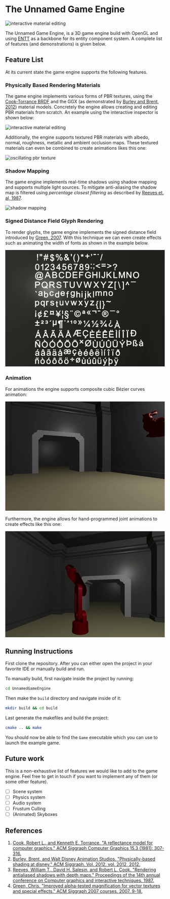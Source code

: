 # The Unnamed Game Engine
![interactive material editing](/docs/images/banner.gif)

The Unnamed Game Engine, is a 3D game engine build with OpenGL and using [ENTT](https://github.com/skypjack/entt) as a backbone for its entity component system. A complete list of features (and demonstrations) is given below.

## Feature List 
At its current state the game engine supports the following features. 

### Physically Based Rendering Materials
The game engine implements various forms of PBR textures, using the [Cook-Torrance BRDF](https://citeseerx.ist.psu.edu/document?repid=rep1&type=pdf&doi=06788323a219caa856a9f9f3e6f2df9084cc9eb5) and the GGX (as demonstrated by [Burley and Brent, 2012](https://media.disneyanimation.com/uploads/production/publication_asset/48/asset/s2012_pbs_disney_brdf_notes_v3.pdf)) material models. 
Concretely the engine allows creating and editing PBR materials from scratch. An example using the interactive inspector is shown below:

![interactive material editing](/docs/images/teapot_interactive.gif)

Additionally, the engine supports textured PBR materials with albedo, normal, roughness, metallic and ambient occlusion maps. These textured materials can even be combined to create animations likes this one:

![oscillating pbr texture](/docs/images/oscillating_dragon.gif)

### Shadow Mapping
The game engine implements real-time shadows using shadow mapping and supports multiple light sources. To mitigate anti-aliasing the shadow map is filtered using *percentage closest filtering* as described by [Reeves et. al, 1987](https://artis.inrialpes.fr/Members/Cyril.Soler/DEA/Ombres/Papers/Reeves.Sig87.pdf). 

![shadow mapping](/docs/images/shadow_mapping.gif)

### Signed Distance Field Glyph Rendering
To render glyphs, the game engine implements the signed distance field introduced by [Green, 2007](https://valvearchive.com/archive/Other%20Files/Publications/SIGGRAPH2007_AlphaTestedMagnification.pdf).
With this technique we can even create effects such as animating the width of fonts as shown in the example below.

![sdf glyphs](/docs/images/sdf_glyphs.gif)

### Animation
For animations the engine supports composite cubic Bézier curves animation:

![example of Bezier curve animation](/docs/images/bunny_hopping.gif)

Furthermore, the engine allows for hand-programmed joint animations to create effects like this one:

![example of hierarchical animation](/docs/images/robot.gif)

## Running Instructions

First clone the repository. After you can either open the project in your favorite IDE or manually build and run. 

To manually build, first navigate inside the project by running: 

```bash
cd UnnamedGameEngine
```

Then make the `build` directory and navigate inside of it:

```bash
mkdir build && cd build
```

Last generate the makefiles and build the project:
```bash
cmake .. && make 
```
You should now be able to find the `Game` executable which you can use to launch the example game.

## Future work
This is a non-exhaustive list of features we would like to add to the game engine. Feel free to get in touch if you want to implement any of them (or some other feature).

- [ ] Scene system
- [ ] Physics system
- [ ] Audio system
- [ ] Frustum Culling 
- [ ] (Animated) Skyboxes

## References 
1. [Cook, Robert L., and Kenneth E. Torrance. "A reflectance model for computer graphics." ACM Siggraph Computer Graphics 15.3 (1981): 307-316.](https://citeseerx.ist.psu.edu/document?repid=rep1&type=pdf&doi=06788323a219caa856a9f9f3e6f2df9084cc9eb5)
2. [Burley, Brent, and Walt Disney Animation Studios. "Physically-based shading at disney." ACM Siggraph. Vol. 2012. vol. 2012, 2012.](https://media.disneyanimation.com/uploads/production/publication_asset/48/asset/s2012_pbs_disney_brdf_notes_v3.pdf)
3. [Reeves, William T., David H. Salesin, and Robert L. Cook. "Rendering antialiased shadows with depth maps." Proceedings of the 14th annual conference on Computer graphics and interactive techniques. 1987.](https://artis.inrialpes.fr/Members/Cyril.Soler/DEA/Ombres/Papers/Reeves.Sig87.pdf)
4. [Green, Chris. "Improved alpha-tested magnification for vector textures and special effects." ACM Siggraph 2007 courses. 2007. 9-18.](https://valvearchive.com/archive/Other%20Files/Publications/SIGGRAPH2007_AlphaTestedMagnification.pdf)